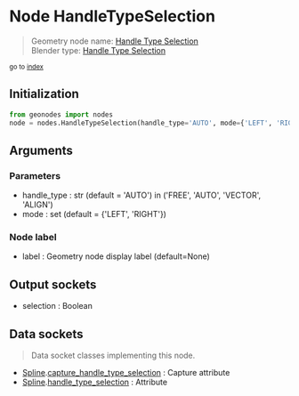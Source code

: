 
# Node HandleTypeSelection

> Geometry node name: [Handle Type Selection](https://docs.blender.org/manual/en/latest/modeling/geometry_nodes/curve/handle_type_selection.html)<br>
  Blender type: [Handle Type Selection](https://docs.blender.org/api/current/bpy.types.GeometryNodeCurveHandleTypeSelection.html)
  
<sub>go to [index](/docs/index.md)</sub>

Initialization
--------------

```python
from geonodes import nodes
node = nodes.HandleTypeSelection(handle_type='AUTO', mode={'LEFT', 'RIGHT'}, label=None)
```



## Arguments


### Parameters

- handle_type : str (default = 'AUTO') in ('FREE', 'AUTO', 'VECTOR', 'ALIGN')
- mode : set (default = {'LEFT', 'RIGHT'})

### Node label

- label : Geometry node display label (default=None)

## Output sockets

- selection : Boolean

## Data sockets

> Data socket classes implementing this node.
  
  
- [Spline](/docs/sockets/Spline.md).[capture_handle_type_selection](/docs/sockets/Spline.md#capture_handle_type_selection) : Capture attribute
- [Spline](/docs/sockets/Spline.md).[handle_type_selection](/docs/sockets/Spline.md#handle_type_selection) : Attribute
  
